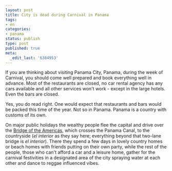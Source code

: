 ```yaml
---
layout: post
title: City is dead during Carnival in Panama
tags:
- en
categories:
- panama
status: publish
type: post
published: true
meta:
  _edit_last: '6384953'
---
```

<p>If you are thinking about visiting Panama City, Panama, during the week of Carnival, you should come well prepared and book everything well in advance. Most of the restaurants are closed, no car rental agency has any cars available and all other services won't work - except in the large hotels. Even the bars are closed.</p>

<p>Yes, you do read right. One would expect that restaurants and bars would be packed this time of the year. Not so in Panama. Panama is a country with customs of its own.</p>

<p>On major public holidays the wealthy people flee the capital and drive over the <a href="http://en.wikipedia.org/wiki/Bridge_of_the_Americas">Bridge of the Americas</a>, which crosses the Panama Canal, to the countryside (<em>el interior</em> as they say here; everything beyond that two-lane bridge is <em>el interior</em>). There they spend a few days in lovely country homes or beach homes with friends putting on their own party, while the rest of the people, those who can't afford a car and a leisure home, gather for the carnival festivities in a designated area of the city spraying water at each other and dance to reggae influenced vibes.</p>
